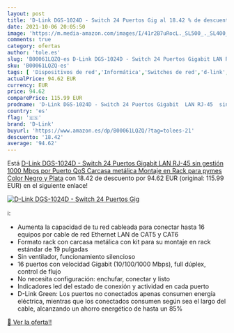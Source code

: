 ```yaml
---
layout: post
title: 'D-Link DGS-1024D - Switch 24 Puertos Gig al 18.42 % de descuento'
date: 2021-10-06 20:05:50
image: 'https://m.media-amazon.com/images/I/41r2B7uRocL._SL500_._SL400_.jpg'
comments: true
category: ofertas
author: 'tole.es'
slug: 'B00061LQZQ-es D-Link DGS-1024D - Switch 24 Puertos Gigabit LAN RJ-45 sin...'
sku: 'B00061LQZQ-es'
tags: [ 'Dispositivos de red','Informática','Switches de red','d-link','gigabit', ]
actualPrice: 94.62 EUR
currency: EUR
price: 94.62
comparePrice: 115.99 EUR
prodname: 'D-Link DGS-1024D - Switch 24 Puertos Gigabit  LAN RJ-45  sin gestión  1000 Mbps por Puerto  QoS  Carcasa metálica  Montaje en Rack para pymes  Color Negro y Plata'
country: 'es'
flag: '🇪🇸'
brand: 'D-Link'
buyurl: 'https://www.amazon.es/dp/B00061LQZQ/?tag=tolees-21'
descuento: '18.42'
average: '94.62'
---
```


Está [D-Link DGS-1024D - Switch 24 Puertos Gigabit  LAN RJ-45  sin gestión  1000 Mbps por Puerto  QoS  Carcasa metálica  Montaje en Rack para pymes  Color Negro y Plata](https://www.amazon.es/dp/B00061LQZQ/?tag=tolees-21) con 18.42 de descuento por 94.62 EUR (original: 115.99 EUR) en el siguiente enlace!

[![D-Link DGS-1024D - Switch 24 Puertos Gig](https://m.media-amazon.com/images/I/41r2B7uRocL._SL500_._SL400_.jpg)](https://www.amazon.es/dp/B00061LQZQ/?tag=tolees-21)

ℹ️:

- Aumenta la capacidad de tu red cableada para conectar hasta 16 equipos por cable de red Ethernet LAN de CAT5 y CAT6
- Formato rack con carcasa metálica con kit para su montaje en rack estándar de 19 pulgadas
- Sin ventilador, funcionamiento silencioso
- 16 puertos con velocidad Gigabit (10/100/1000 Mbps), full dúplex, control de flujo
- No necesita configuración: enchufar, conectar y listo
- Indicadores led del estado de conexión y actividad en cada puerto
- D-Link Green: Los puertos no conectados apenas consumen energía eléctrica, mientras que los conectados consumen según sea el largo del cable, alcanzando un ahorro energético de hasta un 85%

[🛒 Ver la oferta!!](https://www.amazon.es/dp/B00061LQZQ/?tag=tolees-21)
